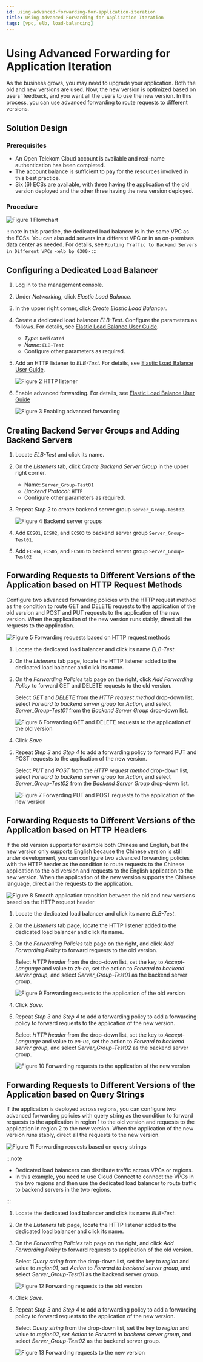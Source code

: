 ```yaml
---
id: using-advanced-forwarding-for-application-iteration
title: Using Advanced Forwarding for Application Iteration
tags: [vpc, elb, load-balancing]
---
```


# Using Advanced Forwarding for Application Iteration

As the business grows, you may need to upgrade your application. Both
the old and new versions are used. Now, the new version is optimized
based on users'  feedback, and you want all the users to use the new
version. In this process, you can use advanced forwarding to route
requests to different versions.

## Solution Design

### Prerequisites

- An Open Telekom Cloud account is available and real-name
    authentication has been completed.
- The account balance is sufficient to pay for the resources involved
    in this best practice.
- Six (6) ECSs are available, with three having the application of the old
    version deployed and the other three having the new version
    deployed.

### Procedure

![*Figure 1*
Flowchart](/_static/images/en-us_image_0000001221220190.png)

  <!-- ----------------------------------------------------------------------------------
  Resource Name         Resource Type Description
  --------------------- ------------- ----------------------------------------------
  ELB-Test              Dedicated     Only dedicated load balancers support advanced
                        load balancer forwarding.

  Server_Group-Test01   Backend       Used to manage the ECSs where the application
                        server group  of the old version is deployed.

  Server_Group-Test02   Backend       Used to manage the ECSs where the application
                        server group  of the new version is deployed.

  ECS01                 ECS           Used to deploy the application of the old
                                      version and added to *Server_Group-Test01*.

  ECS02                 ECS           Used to deploy the application of the old
                                      version and added to *Server_Group-Test01*.

  ECS03                 ECS           Used to deploy the application of the old
                                      version and added to *Server_Group-Test01*.

  ECS04                 ECS           Used to deploy the application of the new
                                      version and added to *Server_Group-Test02*.

  ECS05                 ECS           Used to deploy the application of the new
                                      version and added to *Server_Group-Test02*.

  ECS06                 ECS           Used to deploy the application of the new
                                      version and added to *Server_Group-Test02*.
  ----------------------------------------------------------------------------------

  : *Table 1* Resource planning -->

:::note
In this practice, the dedicated load balancer is in the same VPC as the
ECSs. You can also add servers in a different VPC or in an on-premises
data center as needed. For details, see
`Routing Traffic to Backend Servers in Different VPCs <elb_bp_0300>`
:::

## Configuring a Dedicated Load Balancer

1. Log in to the management console.

2. Under *Networking*, click *Elastic Load Balance*.

3. In the upper right corner, click *Create Elastic Load Balancer*.

4. Create a dedicated load balancer *ELB-Test*. Configure the
    parameters as follows. For details, see [Elastic Load Balance User
    Guide](https://docs.otc.t-systems.com/elastic-load-balancing/umn/load_balancer/creating_a_dedicated_load_balancer.html).

    - *Type*: `Dedicated`
    - *Name*: `ELB-Test`
    - Configure other parameters as required.

5. Add an HTTP listener to *ELB-Test*. For details, see [Elastic Load
    Balance User
    Guide](https://docs.otc.t-systems.com/elastic-load-balancing/umn/listener/adding_an_http_listener.html).

    ![*Figure 2* HTTP
    listener](/_static/images/en-us_image_0000001265145841.png)

6. Enable advanced forwarding. For details, see [Elastic Load Balance
    User
    Guide](https://docs.otc.t-systems.com/elastic-load-balancing/umn/advanced_features_of_http_https_listeners/advanced_forwarding_dedicated_load_balancers/configuring_advanced_forwarding.html)

    ![*Figure 3* Enabling advanced
    forwarding](/_static/images/en-us_image_0000001220740254.png)

## Creating Backend Server Groups and Adding Backend Servers

1. Locate *ELB-Test* and click its name.

2. On the *Listeners* tab, click *Create Backend Server Group* in
    the upper right corner.

    - Name: `Server_Group-Test01`
    - *Backend Protocol*: `HTTP`
    - Configure other parameters as required.

3. Repeat *Step 2* to create backend server group `Server_Group-Test02`.

    ![*Figure 4* Backend server
    groups](/_static/images/en-us_image_0000001265579817.png)

4. Add `ECS01`, `ECS02`, and `ECS03` to backend server group
    `Server_Group-Test01`.

5. Add `ECS04`, `ECS05`, and `ECS06` to backend server group
    `Server_Group-Test02`

## Forwarding Requests to Different Versions of the Application based on HTTP Request Methods

Configure two advanced forwarding policies with the HTTP request method
as the condition to route GET and DELETE requests to the application of
the old version and POST and PUT requests to the application of the new
version. When the application of the new version runs stably, direct all
the requests to the application.

![*Figure 5* Forwarding requests based on HTTP request
methods](/_static/images/en-us_image_0000001265745537.png)

1. Locate the dedicated load balancer and click its name *ELB-Test*.

2. On the *Listeners* tab page, locate the HTTP listener added to the
    dedicated load balancer and click its name.

3. On the *Forwarding Policies* tab page on the right, click *Add
    Forwarding Policy* to forward GET and DELETE requests to the old
    version.

    Select *GET* and *DELETE* from the *HTTP request method*
    drop-down list, select *Forward to backend server group* for
    *Action*, and select *Server_Group-Test01* from the *Backend
    Server Group* drop-down list.

    ![*Figure 6* Forwarding GET and DELETE requests to the application
    of the old
    version](/_static/images/en-us_image_0000001265924809.png)

4. Click *Save*

5. Repeat *Step 3* and *Step 4* to add a forwarding policy to forward PUT and POST
    requests to the application of the new version.

    Select *PUT* and *POST* from the *HTTP request method*
    drop-down list, select *Forward to backend server group* for
    *Action*, and select *Server_Group-Test02* from the *Backend
    Server Group* drop-down list.

    ![*Figure 7* Forwarding PUT and POST requests to the application
    of the new
    version](/_static/images/en-us_image_0000001265646757.png)

## Forwarding Requests to Different Versions of the Application based on HTTP Headers

If the old version supports for example both Chinese and English, but the new
version only supports English because the Chinese version is still under
development, you can configure two advanced forwarding policies with the
HTTP header as the condition to route requests to the Chinese
application to the old version and requests to the English application
to the new version. When the application of the new version supports the
Chinese language, direct all the requests to the application.

![*Figure 8* Smooth application transition between the old and new
versions based on the HTTP request
header](/_static/images/en-us_image_0000001265465929.png)

1. Locate the dedicated load balancer and click its name *ELB-Test*.

2. On the *Listeners* tab page, locate the HTTP listener added to the
    dedicated load balancer and click its name.

3. On the *Forwarding Policies* tab page on the right, and click
    *Add Forwarding Policy* to forward requests to the old version.

    Select *HTTP header* from the drop-down list, set the key to
    *Accept-Language* and value to *zh-cn*, set the action to
    *Forward to backend server group*, and select
    *Server_Group-Test01* as the backend server group.

    ![*Figure 9* Forwarding requests to the application of the old
    version](/_static/images/en-us_image_0000001265928345.png)

4. Click *Save*.

5. Repeat *Step 3* and *Step 4* to add a forwarding policy to add a forwarding policy to forward requests to the application of the new version.

    Select *HTTP header* from the drop-down list, set the key to
    *Accept-Language* and value to *en-us*, set the action to
    *Forward to backend server group*, and select
    *Server_Group-Test02* as the backend server group.

    ![*Figure 10* Forwarding requests to the application of the new
    version](/_static/images/en-us_image_0000001265488349.png)

## Forwarding Requests to Different Versions of the Application based on Query Strings

If the application is deployed across regions, you can configure two
advanced forwarding policies with query string as the condition to
forward requests to the application in region 1 to the old version and
requests to the application in region 2 to the new version. When the
application of the new version runs stably, direct all the requests to
the new version.

![*Figure 11* Forwarding requests based on query
strings](/_static/images/en-us_image_0000001221308334.png)

:::note

- Dedicated load balancers can distribute traffic across VPCs or
    regions.
- In this example, you need to use Cloud Connect to connect the VPCs
    in the two regions and then use the dedicated load balancer to route
    traffic to backend servers in the two regions.

:::

1. Locate the dedicated load balancer and click its name *ELB-Test*.

2. On the *Listeners* tab page, locate the HTTP listener added to the
    dedicated load balancer and click its name.

3. On the *Forwarding Policies* tab page on the right, and click
    *Add Forwarding Policy* to forward requests to application of the
    old version.

    Select *Query string* from the drop-down list, set the key to
    *region* and value to *region01*, set *Action* to *Forward to
    backend server group*, and select *Server_Group-Test01* as the
    backend server group.

    ![*Figure 12* Forwarding requests to the old
    version](/_static/images/en-us_image_0000001221328134.png)

4. Click *Save*.

5. Repeat *Step 3* and *Step 4* to add a forwarding policy to add a forwarding policy to forward requests to the
    application of the new version.

    Select *Query string* from the drop-down list, set the key to
    *region* and value to *region02*, set *Action* to *Forward to
    backend server group*, and select *Server_Group-Test02* as the
    backend server group.

    ![*Figure 13* Forwarding requests to the new
    version](/_static/images/en-us_image_0000001265648321.png)